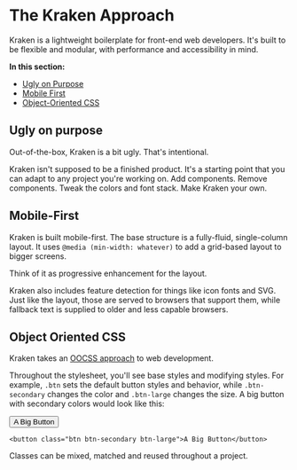 # The Kraken Approach

Kraken is a lightweight boilerplate for front-end web developers. It's built to be flexible and modular, with performance and accessibility in mind.

<nav>
	<strong>In this section:</strong>
	<ul>
		<li><a data-scroll href="#ugly-on-purpose">Ugly on Purpose</a></li>
		<li><a data-scroll href="#mobile-first">Mobile First</a></li>
		<li><a data-scroll href="#oocss">Object-Oriented CSS</a></li>
	</ul>
</nav>


<h2 id="ugly-on-purpose">Ugly on purpose</h2>

Out-of-the-box, Kraken is a bit ugly. That's intentional.

Kraken isn't supposed to be a finished product. It's a starting point that you can adapt to any project you're working on. Add components. Remove components. Tweak the colors and font stack. Make Kraken your own.


<h2 id="mobile-first">Mobile-First</h2>

Kraken is built mobile-first. The base structure is a fully-fluid, single-column layout. It uses `@media (min-width: whatever)` to add a grid-based layout to bigger screens.

Think of it as progressive enhancement for the layout.

Kraken also includes feature detection for things like icon fonts and SVG. Just like the layout, those are served to browsers that support them, while fallback text is supplied to older and less capable browsers.


<h2 id="oocss">Object Oriented CSS</h2>

Kraken takes an [OOCSS approach](http://www.slideshare.net/stubbornella/object-oriented-css) to web development.

Throughout the stylesheet, you'll see base styles and modifying styles. For example, `.btn` sets the default button styles and behavior, while `.btn-secondary` changes the color and `.btn-large` changes the size. A big button with secondary colors would look like this:

<button class="btn btn-secondary btn-large">A Big Button</button>

```markup
<button class="btn btn-secondary btn-large">A Big Button</button>
```

Classes can be mixed, matched and reused throughout a project.